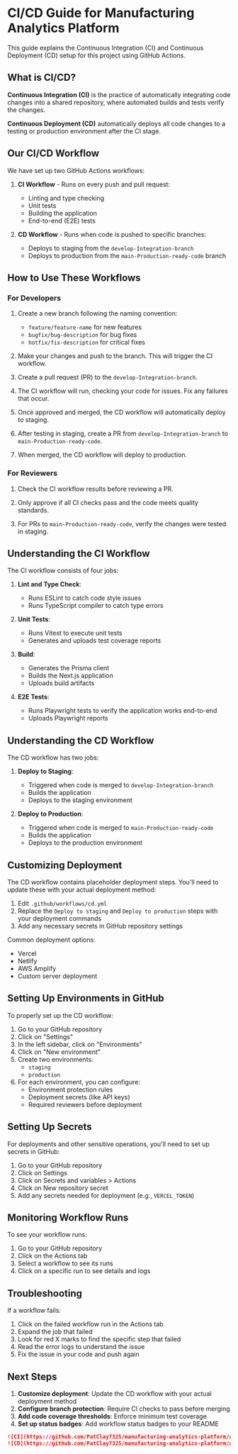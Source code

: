 # CI/CD Guide for Manufacturing Analytics Platform

This guide explains the Continuous Integration (CI) and Continuous Deployment (CD) setup for this project using GitHub Actions.

## What is CI/CD?

**Continuous Integration (CI)** is the practice of automatically integrating code changes into a shared repository, where automated builds and tests verify the changes.

**Continuous Deployment (CD)** automatically deploys all code changes to a testing or production environment after the CI stage.

## Our CI/CD Workflow

We have set up two GitHub Actions workflows:

1. **CI Workflow** - Runs on every push and pull request:
   - Linting and type checking
   - Unit tests
   - Building the application
   - End-to-end (E2E) tests

2. **CD Workflow** - Runs when code is pushed to specific branches:
   - Deploys to staging from the `develop-Integration-branch`
   - Deploys to production from the `main-Production-ready-code` branch

## How to Use These Workflows

### For Developers

1. Create a new branch following the naming convention:
   - `feature/feature-name` for new features
   - `bugfix/bug-description` for bug fixes
   - `hotfix/fix-description` for critical fixes

2. Make your changes and push to the branch. This will trigger the CI workflow.

3. Create a pull request (PR) to the `develop-Integration-branch`.

4. The CI workflow will run, checking your code for issues. Fix any failures that occur.

5. Once approved and merged, the CD workflow will automatically deploy to staging.

6. After testing in staging, create a PR from `develop-Integration-branch` to `main-Production-ready-code`.

7. When merged, the CD workflow will deploy to production.

### For Reviewers

1. Check the CI workflow results before reviewing a PR.

2. Only approve if all CI checks pass and the code meets quality standards.

3. For PRs to `main-Production-ready-code`, verify the changes were tested in staging.

## Understanding the CI Workflow

The CI workflow consists of four jobs:

1. **Lint and Type Check**:
   - Runs ESLint to catch code style issues
   - Runs TypeScript compiler to catch type errors

2. **Unit Tests**:
   - Runs Vitest to execute unit tests
   - Generates and uploads test coverage reports

3. **Build**:
   - Generates the Prisma client
   - Builds the Next.js application
   - Uploads build artifacts

4. **E2E Tests**:
   - Runs Playwright tests to verify the application works end-to-end
   - Uploads Playwright reports

## Understanding the CD Workflow

The CD workflow has two jobs:

1. **Deploy to Staging**:
   - Triggered when code is merged to `develop-Integration-branch`
   - Builds the application
   - Deploys to the staging environment

2. **Deploy to Production**:
   - Triggered when code is merged to `main-Production-ready-code`
   - Builds the application
   - Deploys to the production environment

## Customizing Deployment

The CD workflow contains placeholder deployment steps. You'll need to update these with your actual deployment method:

1. Edit `.github/workflows/cd.yml`
2. Replace the `Deploy to staging` and `Deploy to production` steps with your deployment commands
3. Add any necessary secrets in GitHub repository settings

Common deployment options:
- Vercel
- Netlify
- AWS Amplify
- Custom server deployment

## Setting Up Environments in GitHub

To properly set up the CD workflow:

1. Go to your GitHub repository
2. Click on "Settings"
3. In the left sidebar, click on "Environments"
4. Click on "New environment"
5. Create two environments:
   - `staging`
   - `production`
6. For each environment, you can configure:
   - Environment protection rules
   - Deployment secrets (like API keys)
   - Required reviewers before deployment

## Setting Up Secrets

For deployments and other sensitive operations, you'll need to set up secrets in GitHub:

1. Go to your GitHub repository
2. Click on Settings
3. Click on Secrets and variables > Actions
4. Click on New repository secret
5. Add any secrets needed for deployment (e.g., `VERCEL_TOKEN`)

## Monitoring Workflow Runs

To see your workflow runs:

1. Go to your GitHub repository
2. Click on the Actions tab
3. Select a workflow to see its runs
4. Click on a specific run to see details and logs

## Troubleshooting

If a workflow fails:

1. Click on the failed workflow run in the Actions tab
2. Expand the job that failed
3. Look for red X marks to find the specific step that failed
4. Read the error logs to understand the issue
5. Fix the issue in your code and push again

## Next Steps

1. **Customize deployment**: Update the CD workflow with your actual deployment method
2. **Configure branch protection**: Require CI checks to pass before merging
3. **Add code coverage thresholds**: Enforce minimum test coverage
4. **Set up status badges**: Add workflow status badges to your README

```markdown
![CI](https://github.com/PatClay7325/manufacturing-analytics-platform/actions/workflows/ci.yml/badge.svg)
![CD](https://github.com/PatClay7325/manufacturing-analytics-platform/actions/workflows/cd.yml/badge.svg)
```